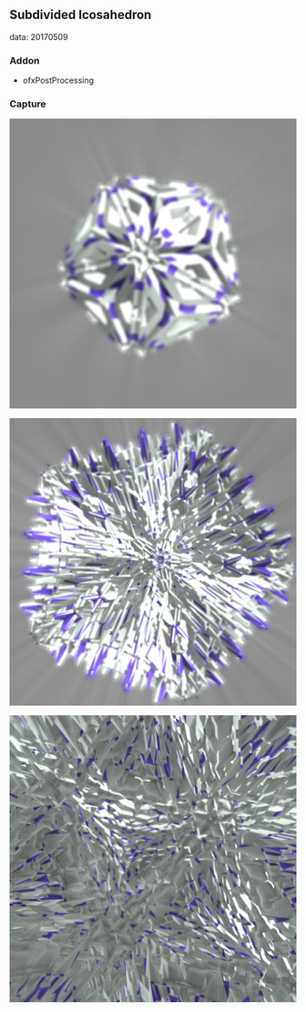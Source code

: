 ## Subdivided Icosahedron
data: 20170509

### Addon
* ofxPostProcessing

### Capture
![1](./bin/screenshot1.png)

![2](./bin/screenshot2.png)

![3](./bin/screenshot3.png)
